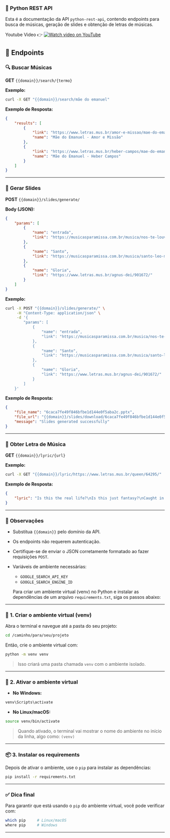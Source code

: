 ### 📌 **Python REST API**

Esta é a documentação da API `python-rest-api`, contendo endpoints para busca de músicas, geração de slides e obtenção de letras de músicas.

Youtube Video 👉
[![Watch video on YouTube](https://img.youtube.com/vi/ibtcd_vtW9A/0.jpg)](https://www.youtube.com/watch?v=ibtcd_vtW9A)

## 🚀 **Endpoints**

### 🔍 **Buscar Músicas**  
**GET** `{{domain}}/search/{termo}`  

**Exemplo:**  
```sh
curl -X GET "{{domain}}/search/mãe do emanuel"
```

**Exemplo de Resposta:**
```json
{
    "results": [
        {
            "link": "https://www.letras.mus.br/amor-e-missao/mae-do-emanuel/",
            "name": "Mãe do Emanuel - Amor e Missão"
        },
        {
            "link": "https://www.letras.mus.br/heber-campos/mae-do-emanuel/",
            "name": "Mãe do Emanuel - Heber Campos"
        }
    ]
}
```

---

### 💑 **Gerar Slides**  
**POST** `{{domain}}/slides/generate/`  

**Body (JSON):**  
```json
{
    "params": [
        {
            "name": "entrada",
            "link": "https://musicasparamissa.com.br/musica/nos-te-louvamos-juliana-de-paula/"
        },
        {
            "name": "Santo",
            "link": "https://musicasparamissa.com.br/musica/santo-leo-mantovani/"
        },
        {
            "name": "Gloria",
            "link": "https://www.letras.mus.br/agnus-dei/901672/"
        }
    ]
}
```

**Exemplo:**  
```sh
curl -X POST "{{domain}}/slides/generate/" \
     -H "Content-Type: application/json" \
     -d '{
        "params": [
            {
                "name": "entrada",
                "link": "https://musicasparamissa.com.br/musica/nos-te-louvamos-juliana-de-paula/"
            },
            {
                "name": "Santo",
                "link": "https://musicasparamissa.com.br/musica/santo-leo-mantovani/"
            },
            {
                "name": "Gloria",
                "link": "https://www.letras.mus.br/agnus-dei/901672/"
            }
        ]
    }'
```

**Exemplo de Resposta:**
```json
{
    "file_name": "6caca7fe49f846bfbe1d144e0f5aba2c.pptx",
    "file_url": "{{domain}}/slides/download/6caca7fe49f846bfbe1d144e0f5aba2c.pptx",
    "message": "Slides generated successfully"
}
```

---

### 🎵 **Obter Letra de Música**  
**GET** `{{domain}}/lyric/{url}`  

**Exemplo:**  
```sh
curl -X GET "{{domain}}/lyric/https://www.letras.mus.br/queen/64295/"
```

**Exemplo de Resposta:**
```json
{
    "lyric": "Is this the real life?\nIs this just fantasy?\nCaught in a landslide\nNo escape from reality\n\nOpen your eyes\nLook up to the skies and see\nI'm just a poor boy\nI need no sympathy\nBecause I'm easy come, easy go\nLittle high, little low\nAnyway the wind blows\nDoesn't really matter to me\nTo me"
}
```

---

### 📌 **Observações**
- Substitua `{{domain}}` pelo domínio da API.
- Os endpoints não requerem autenticação.
- Certifique-se de enviar o JSON corretamente formatado ao fazer requisições `POST`.
- Variáveis ​​de ambiente necessárias:
  - `GOOGLE_SEARCH_API_KEY`
  - `GOOGLE_SEARCH_ENGINE_ID`

  Para criar um ambiente virtual (venv) no Python e instalar as dependências de um arquivo `requirements.txt`, siga os passos abaixo:

---

### 🧪 **1. Criar o ambiente virtual (venv)**

Abra o terminal e navegue até a pasta do seu projeto:

```bash
cd /caminho/para/seu/projeto
```

Então, crie o ambiente virtual com:

```bash
python -m venv venv
```

> Isso criará uma pasta chamada `venv` com o ambiente isolado.

---

### 🔄 **2. Ativar o ambiente virtual**

* **No Windows:**

```bash
venv\Scripts\activate
```

* **No Linux/macOS:**

```bash
source venv/bin/activate
```

> Quando ativado, o terminal vai mostrar o nome do ambiente no início da linha, algo como: `(venv)`

---

### 📦 **3. Instalar os requirements**

Depois de ativar o ambiente, use o `pip` para instalar as dependências:

```bash
pip install -r requirements.txt
```

---

### ✅ Dica final

Para garantir que está usando o `pip` do ambiente virtual, você pode verificar com:

```bash
which pip     # Linux/macOS
where pip     # Windows
```

---



